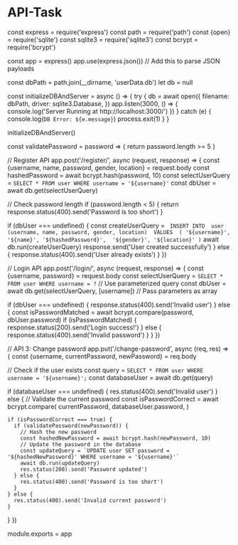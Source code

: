 # API-Task

const express = require('express')
const path = require('path')
const {open} = require('sqlite')
const sqlite3 = require('sqlite3')
const bcrypt = require('bcrypt')

const app = express()
app.use(express.json()) // Add this to parse JSON payloads

const dbPath = path.join(__dirname, 'userData.db')
let db = null

const initializeDBAndServer = async () => {
  try {
    db = await open({
      filename: dbPath,
      driver: sqlite3.Database,
    })
    app.listen(3000, () => {
      console.log('Server Running at http://localhost:3000/')
    })
  } catch (e) {
    console.log(`DB Error: ${e.message}`)
    process.exit(1)
  }
}

initializeDBAndServer()

const validatePassword = password => {
  return password.length >= 5
}

// Register API
app.post('/register/', async (request, response) => {
  const {username, name, password, gender, location} = request.body
  const hashedPassword = await bcrypt.hash(password, 10)
  const selectUserQuery = `SELECT * FROM user WHERE username = '${username}'`
  const dbUser = await db.get(selectUserQuery)

  // Check password length
  if (password.length < 5) {
    return response.status(400).send('Password is too short')
  }

  if (dbUser === undefined) {
    const createUserQuery = `
      INSERT INTO 
        user (username, name, password, gender, location) 
      VALUES 
        (
          '${username}', 
          '${name}',
          '${hashedPassword}', 
          '${gender}',
          '${location}'
        )`
    await db.run(createUserQuery)
    response.send('User created successfully')
  } else {
    response.status(400).send('User already exists')
  }
})

// Login API
app.post('/login/', async (request, response) => {
  const {username, password} = request.body
  const selectUserQuery = `SELECT * FROM user WHERE username = ?` // Use parameterized query
  const dbUser = await db.get(selectUserQuery, [username]) // Pass parameters as array

  if (dbUser === undefined) {
    response.status(400).send('Invalid user')
  } else {
    const isPasswordMatched = await bcrypt.compare(password, dbUser.password)
    if (isPasswordMatched) {
      response.status(200).send('Login success!')
    } else {
      response.status(400).send('Invalid password')
    }
  }
})

// API 3: Change password
app.put('/change-password', async (req, res) => {
  const {username, currentPassword, newPassword} = req.body

  // Check if the user exists
  const query = `SELECT * FROM user WHERE username = '${username}';`
  const databaseUser = await db.get(query)

  if (databaseUser === undefined) {
    res.status(400).send('Invalid user')
  } else {
    // Validate the current password
    const isPasswordCorrect = await bcrypt.compare(
      currentPassword,
      databaseUser.password,
    )

    if (isPasswordCorrect === true) {
      if (validatePassword(newPassword)) {
        // Hash the new password
        const hashedNewPassword = await bcrypt.hash(newPassword, 10)
        // Update the password in the database
        const updateQuery = `UPDATE user SET password = '${hashedNewPassword}' WHERE username = '${username}'`
        await db.run(updateQuery)
        res.status(200).send('Password updated')
      } else {
        res.status(400).send('Password is too short')
      }
    } else {
      res.status(400).send('Invalid current password')
    }
  }
})

module.exports = app
